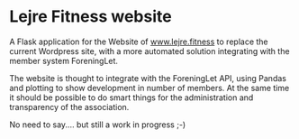 # Lejre Fitness website
A Flask application for the Website of www.lejre.fitness to replace the current Wordpress site, with a more automated solution integrating with the member system ForeningLet. 

The website is thought to integrate with the ForeningLet API, using Pandas and plotting to show development in number of members. 
At the same time it should be possible to do smart things for the administration and transparency of the association. 

No need to say.... but still a work in progress ;-)